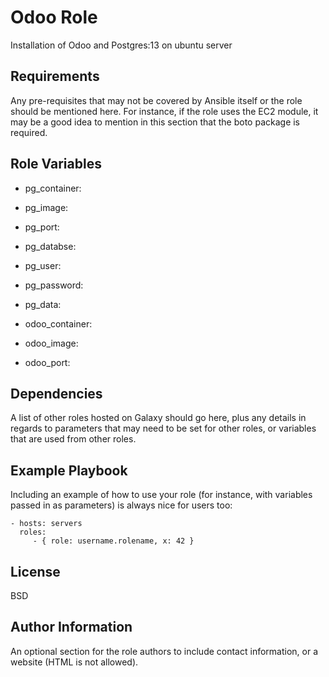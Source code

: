 Odoo Role
=========

Installation of Odoo and Postgres:13 on ubuntu server

Requirements
------------

Any pre-requisites that may not be covered by Ansible itself or the role should be mentioned here. For instance, if the role uses the EC2 module, it may be a good idea to mention in this section that the boto package is required.

Role Variables
--------------

* pg_container:
* pg_image: 
* pg_port: 
* pg_databse: 
* pg_user: 
* pg_password: 
* pg_data: 

* odoo_container: 
* odoo_image: 
* odoo_port: 

Dependencies
------------

A list of other roles hosted on Galaxy should go here, plus any details in regards to parameters that may need to be set for other roles, or variables that are used from other roles.

Example Playbook
----------------

Including an example of how to use your role (for instance, with variables passed in as parameters) is always nice for users too:

    - hosts: servers
      roles:
         - { role: username.rolename, x: 42 }

License
-------

BSD

Author Information
------------------

An optional section for the role authors to include contact information, or a website (HTML is not allowed).
